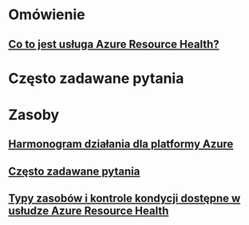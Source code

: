 # Omówienie
## [Co to jest usługa Azure Resource Health?](resource-health-overview.md)
# Często zadawane pytania
# Zasoby
## [Harmonogram działania dla platformy Azure](https://azure.microsoft.com/roadmap/)
## [Często zadawane pytania](resource-health-faq.md)
## [Typy zasobów i kontrole kondycji dostępne w usłudze Azure Resource Health](resource-health-checks-resource-types.md)
